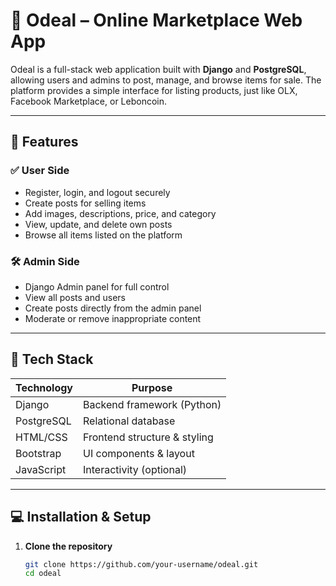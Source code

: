 # 🛒 Odeal – Online Marketplace Web App

Odeal is a full-stack web application built with **Django** and **PostgreSQL**, allowing users and admins to post, manage, and browse items for sale. The platform provides a simple interface for listing products, just like OLX, Facebook Marketplace, or Leboncoin.

---

## 🚀 Features

### ✅ User Side
- Register, login, and logout securely
- Create posts for selling items
- Add images, descriptions, price, and category
- View, update, and delete own posts
- Browse all items listed on the platform

### 🛠️ Admin Side
- Django Admin panel for full control
- View all posts and users
- Create posts directly from the admin panel
- Moderate or remove inappropriate content

---

## 🧱 Tech Stack

| Technology | Purpose                          |
|------------|----------------------------------|
| Django     | Backend framework (Python)       |
| PostgreSQL | Relational database              |
| HTML/CSS   | Frontend structure & styling     |
| Bootstrap  | UI components & layout           |
| JavaScript | Interactivity (optional)         |

---

## 💻 Installation & Setup

1. **Clone the repository**
   ```bash
   git clone https://github.com/your-username/odeal.git
   cd odeal
